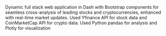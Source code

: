 Dynamic full stack web application in Dash with Bootstrap components for seamless cross-analysis of leading stocks and cryptocurrencies, enhanced with real-time market updates. Used Yfinance API for stock data and CoinMarketCap API for crypto data. Used Python pandas for analysis and Plotly for visualization 
